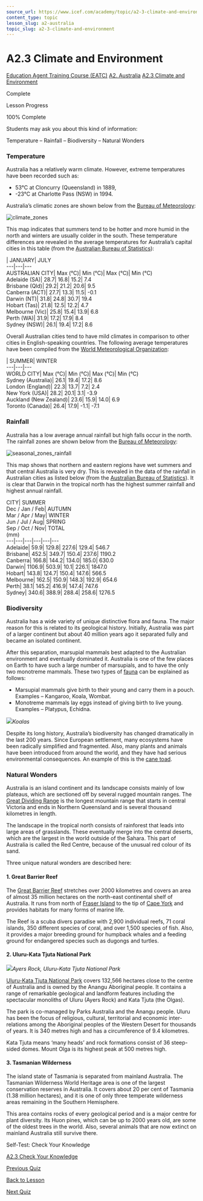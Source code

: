 ```yaml
---
source_url: https://www.icef.com/academy/topic/a2-3-climate-and-environment/
content_type: topic
lesson_slug: a2-australia
topic_slug: a2-3-climate-and-environment
---
```


# A2.3 Climate and Environment

[Education Agent Training Course (EATC)](https://www.icef.com/academy/courses/education-agent-training-course-eatc/) [A2. Australia](https://www.icef.com/academy/lessons/a2-australia/) [A2.3 Climate and Environment](https://www.icef.com/academy/topic/a2-3-climate-and-environment/)

Complete

Lesson Progress 

100% Complete 

Students may ask you about this kind of information:

Temperature – Rainfall – Biodiversity – Natural Wonders

### Temperature

Australia has a relatively warm climate. However, extreme temperatures have been recorded such as:

  * 53°C at Cloncurry (Queensland) in 1889,
  * -23°C at Charlotte Pass (NSW) in 1994.



Australia’s climatic zones are shown below from the [Bureau of Meteorology](http://www.bom.gov.au/jsp/ncc/climate_averages/climate-classifications/index.jsp):

![climate_zones](https://www.icef.com/academy//wp-content/uploads/2022/05/3265_SecA_1_3_climate_zones_original.jpeg)

  
This map indicates that summers tend to be hotter and more humid in the north and winters are usually colder in the south. These temperature differences are revealed in the average temperatures for Australia’s capital cities in this table (from the [Australian Bureau of Statistics](http://www.abs.gov.au/ausstats/abs@.nsf/bb8db737e2af84b8ca2571780015701e/500140D8B530B914CA2573D200106B29?opendocument)):

| JANUARY| JULY  
---|---|---  
AUSTRALIAN CITY| Max (°C)| Min (°C)| Max (°C)| Min (°C)  
Adelaide (SA)| 28.7| 16.8| 15.2| 7.4  
Brisbane (Qld)| 29.2| 21.2| 20.6| 9.5  
Canberra (ACT)| 27.7| 13.3| 11.5| -0.1  
Darwin (NT)| 31.8| 24.8| 30.7| 19.4  
Hobart (Tas)| 21.8| 12.5| 12.2| 4.7  
Melbourne (Vic)| 25.8| 15.4| 13.9| 6.8  
Perth (WA)| 31.9| 17.2| 17.9| 8.4  
Sydney (NSW)| 26.1| 19.4| 17.2| 8.6  
  
Overall Australian cities tend to have mild climates in comparison to other cities in English-speaking countries. The following average temperatures have been compiled from the [World Meteorological Organization](http://www.worldweather.org/):

| SUMMER| WINTER  
---|---|---  
WORLD CITY| Max (°C)| Min (°C)| Max (°C)| Min (°C)  
Sydney (Australia)| 26.1| 19.4| 17.2| 8.6  
London (England)| 22.3| 13.7| 7.2| 2.4  
New York (USA)| 28.2| 20.1| 3.1| -3.9  
Auckland (New Zealand)| 23.6| 15.9| 14.0| 6.9  
Toronto (Canada)| 26.4| 17.9| -1.1| -7.1  
  
  
### Rainfall

Australia has a low average annual rainfall but high falls occur in the north. The rainfall zones are shown below from the [Bureau of Meteorology](http://www.bom.gov.au/lam/climate/levelthree/ausclim/zones.htm):

![seasonal_zones_rainfall](https://www.icef.com/academy//wp-content/uploads/2022/05/3266_seasonal_zones_rainfall_web_original.png)

This map shows that northern and eastern regions have wet summers and that central Australia is very dry. This is revealed in the data of the rainfall in Australian cities as listed below (from the [Australian Bureau of Statistics](http://www.abs.gov.au/ausstats/abs@.nsf/bb8db737e2af84b8ca2571780015701e/500140D8B530B914CA2573D200106B29?opendocument)). It is clear that Darwin in the tropical north has the highest summer rainfall and highest annual rainfall.

CITY| SUMMER  
Dec / Jan / Feb| AUTUMN  
Mar / Apr / May| WINTER  
Jun / Jul / Aug| SPRING  
Sep / Oct / Nov| TOTAL  
(mm)  
---|---|---|---|---|---  
Adelaide| 59.9| 129.8| 227.6| 129.4| 546.7  
Brisbane| 452.5| 349.7| 150.4| 237.6| 1190.2  
Canberra| 166.8| 144.2| 134.0| 185.0| 630.0  
Darwin| 1106.9| 503.9| 10.1| 226.1| 1847.0  
Hobart| 143.8| 124.7| 150.4| 147.6| 566.5  
Melbourne| 162.5| 150.9| 148.3| 192.9| 654.6  
Perth| 38.1| 145.2| 416.9| 147.4| 747.6  
Sydney| 340.6| 388.9| 288.4| 258.6| 1276.5  
  
  
### Biodiversity

Australia has a wide variety of unique distinctive flora and fauna. The major reason for this is related to its geological history. Initially, Australia was part of a larger continent but about 40 million years ago it separated fully and became an isolated continent.

After this separation, marsupial mammals best adapted to the Australian environment and eventually dominated it. Australia is one of the few places on Earth to have such a large number of marsupials, and to have the only two monotreme mammals. These two types of [fauna](http://www.cultureandrecreation.gov.au/articles/fauna/index.htm) can be explained as follows:

  * Marsupial mammals give birth to their young and carry them in a pouch.  
Examples – Kangaroo, Koala, Wombat.
  * Monotreme mammals lay eggs instead of giving birth to live young.  
Examples – Platypus, Echidna.



![](https://www.icef.com/academy/wp-content/uploads/2022/09/pexels-pixabay-85678-1024x666.jpg)_Koalas_

Despite its long history, Australia’s biodiversity has changed dramatically in the last 200 years. Since European settlement, many ecosystems have been radically simplified and fragmented. Also, many plants and animals have been introduced from around the world, and they have had serious environmental consequences. An example of this is the [cane toad](http://australianmuseum.net.au/Cane-Toad).  


### Natural Wonders

Australia is an island continent and its landscape consists mainly of low plateaus, which are sectioned off by several rugged mountain ranges. The [Great Dividing Range](http://en.wikipedia.org/wiki/Great_Dividing_Range) is the longest mountain range that starts in central Victoria and ends in Northern Queensland and is several thousand kilometres in length.

The landscape in the tropical north consists of rainforest that leads into large areas of grasslands. These eventually merge into the central deserts, which are the largest in the world outside of the Sahara. This part of Australia is called the Red Centre, because of the unusual red colour of its sand.

Three unique natural wonders are described here:

#### 1\. Great Barrier Reef

The [Great Barrier Reef](http://www.greatbarrierreef.org/) stretches over 2000 kilometres and covers an area of almost 35 million hectares on the north-east continental shelf of Australia. It runs from north of [Fraser Island](http://www.environment.gov.au/heritage/places/world/fraser/index.html) to the tip of [Cape York](http://en.wikipedia.org/wiki/Cape_York_Peninsula) and provides habitats for many forms of marine life.

The Reef is a scuba divers paradise with 2,900 individual reefs, 71 coral islands, 350 different species of coral, and over 1,500 species of fish. Also, it provides a major breeding ground for humpback whales and a feeding ground for endangered species such as dugongs and turtles.

#### 2\. Uluru-Kata Tjuta National Park

![](https://www.icef.com/academy/wp-content/uploads/2022/09/photoholgic-1GFUOji-yck-unsplash-1024x708.jpg)_Ayers Rock, Uluru-Kata Tjuta National Park_

[Uluru-Kata Tjuta National Park](http://www.parksaustralia.gov.au/uluru/) covers 132,566 hectares close to the centre of Australia and is owned by the Anangu Aboriginal people. It contains a range of remarkable geological and landform features including the spectacular monoliths of Uluru (Ayers Rock) and Kata Tjuta (the Olgas).

The park is co-managed by Parks Australia and the Anangu people. Uluru has been the focus of religious, cultural, territorial and economic inter-relations among the Aboriginal peoples of the Western Desert for thousands of years. It is 340 metres high and has a circumference of 9.4 kilometres.

Kata Tjuta means ‘many heads’ and rock formations consist of 36 steep-sided domes. Mount Olga is its highest peak at 500 metres high.

#### 3\. Tasmanian Wilderness

The island state of Tasmania is separated from mainland Australia. The Tasmanian Wilderness World Heritage area is one of the largest conservation reserves in Australia. It covers about 20 per cent of Tasmania (1.38 million hectares), and it is one of only three temperate wilderness areas remaining in the Southern Hemisphere.

This area contains rocks of every geological period and is a major centre for plant diversity. Its Huon pines, which can be up to 2000 years old, are some of the oldest trees in the world. Also, several animals that are now extinct on mainland Australia still survive there.

Self-Test: Check Your Knowledge

[ A2.3 Check Your Knowledge ](https://www.icef.com/academy/quizzes/a2-3-check-your-knowledge-2/)

[ Previous Quiz ](https://www.icef.com/academy/quizzes/a2-2-check-your-knowledge-2/)

[Back to Lesson](https://www.icef.com/academy/lessons/a2-australia/)

[ Next Quiz ](https://www.icef.com/academy/quizzes/a2-3-check-your-knowledge-2/)
